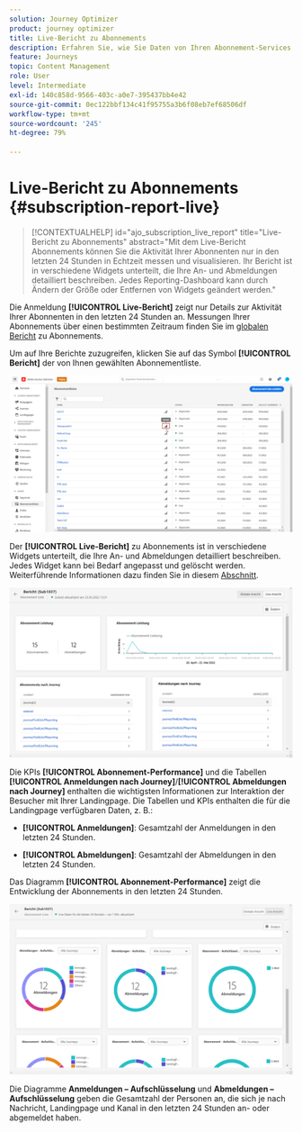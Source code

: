 ```yaml
---
solution: Journey Optimizer
product: journey optimizer
title: Live-Bericht zu Abonnements
description: Erfahren Sie, wie Sie Daten von Ihren Abonnement-Services im Live-Bericht zu Abonnements verwenden können
feature: Journeys
topic: Content Management
role: User
level: Intermediate
exl-id: 140c858d-9566-403c-a0e7-395437bb4e42
source-git-commit: 0ec122bbf134c41f95755a3b6f08eb7ef68506df
workflow-type: tm+mt
source-wordcount: '245'
ht-degree: 79%

---
```


# Live-Bericht zu Abonnements {#subscription-report-live}

>[!CONTEXTUALHELP]
>id="ajo_subscription_live_report"
>title="Live-Bericht zu Abonnements"
>abstract="Mit dem Live-Bericht Abonnements können Sie die Aktivität Ihrer Abonnenten nur in den letzten 24 Stunden in Echtzeit messen und visualisieren. Ihr Bericht ist in verschiedene Widgets unterteilt, die Ihre An- und Abmeldungen detailliert beschreiben. Jedes Reporting-Dashboard kann durch Ändern der Größe oder Entfernen von Widgets geändert werden."

Die Anmeldung **[!UICONTROL Live-Bericht]** zeigt nur Details zur Aktivität Ihrer Abonnenten in den letzten 24 Stunden an. Messungen Ihrer Abonnements über einen bestimmten Zeitraum finden Sie im [globalen Bericht](subscription-report-global.md) zu Abonnements.

Um auf Ihre Berichte zuzugreifen, klicken Sie auf das Symbol **[!UICONTROL Bericht]** der von Ihnen gewählten Abonnementliste.

![](assets/subscription_report_7.png)

Der **[!UICONTROL Live-Bericht]** zu Abonnements ist in verschiedene Widgets unterteilt, die Ihre An- und Abmeldungen detailliert beschreiben. Jedes Widget kann bei Bedarf angepasst und gelöscht werden. Weiterführende Informationen dazu finden Sie in diesem [Abschnitt](live-report.md).

![](assets/subscription_report_3.png)

Die KPIs **[!UICONTROL Abonnement-Performance]** und die Tabellen **[!UICONTROL Anmeldungen nach Journey]**/**[!UICONTROL Abmeldungen nach Journey]** enthalten die wichtigsten Informationen zur Interaktion der Besucher mit Ihrer Landingpage. Die Tabellen und KPIs enthalten die für die Landingpage verfügbaren Daten, z. B.:

* **[!UICONTROL Anmeldungen]**: Gesamtzahl der Anmeldungen in den letzten 24 Stunden.

* **[!UICONTROL Abmeldungen]**: Gesamtzahl der Abmeldungen in den letzten 24 Stunden.

Das Diagramm **[!UICONTROL Abonnement-Performance]** zeigt die Entwicklung der Abonnements in den letzten 24 Stunden.

![](assets/subscription_report_4.png)

Die Diagramme **Anmeldungen – Aufschlüsselung** und **Abmeldungen – Aufschlüsselung** geben die Gesamtzahl der Personen an, die sich je nach Nachricht, Landingpage und Kanal in den letzten 24 Stunden an- oder abgemeldet haben.
